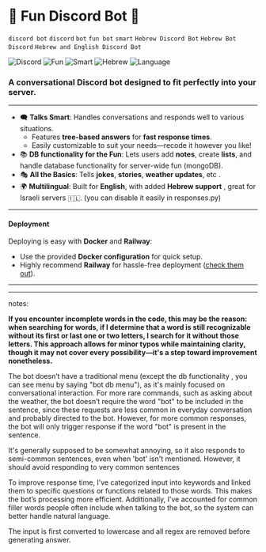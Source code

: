 # 🌟 **Fun Discord Bot** 🌟  
`discord bot` `discord` `bot` `fun bot` `smart` `Hebrew Discord Bot` `Hebrew Bot` `Discord` `Hebrew and English Discord Bot` 

![Discord](https://img.shields.io/badge/Discord-Bot-blue)
![Fun](https://img.shields.io/badge/Fun-Bot-yellow)
![Smart](https://img.shields.io/badge/Smart-Bot-green)
![Hebrew](https://img.shields.io/badge/Hebrew-Bot-orange)
![Language](https://img.shields.io/badge/Language-Hebrew%20%26%20English-red)
### A conversational Discord bot designed to fit perfectly into your server.

---

- 🗨️ **Talks Smart**: Handles conversations and responds well to various situations.  
  - Features **tree-based answers** for **fast response times**.  
  - Easily customizable to suit your needs—recode it however you like!  
- 📚 **DB functionality for the Fun**: Lets users add **notes**, create **lists**, and handle database functionality for server-wide fun (mongoDB).  
- 🎭 **All the Basics**: Tells **jokes**, **stories**,  **weather updates**, etc .  
- 🌍 **Multilingual**: Built for **English**, with added **Hebrew support** , great for Israeli servers 🇮🇱. (you can disable it easily in responses.py)  

---

#### **Deployment**  
Deploying is easy with **Docker** and **Railway**:  
- Use the provided **Docker configuration** for quick setup.  
- Highly recommend **Railway** for hassle-free deployment ([check them out](https://railway.app)).  

---

---
notes:

**If you encounter incomplete words in the code, this may be the reason: when searching for words,
if I determine that a word is still recognizable without its first or last one or two letters, I search for it without those letters. This approach allows for minor typos while maintaining clarity, though it may not cover every possibility—it's a step toward improvement nonetheless.**

The bot doesn’t have a traditional menu (except the db functionality , you can see menu by saying "bot db menu"),
as it's mainly focused on conversational interaction. For more rare commands, such as asking about the weather, the bot doesn’t require the word "bot" to be included in the sentence, since these requests are less common in everyday conversation and probably directed to the bot. However, for more common responses, the bot will only trigger response if the word "bot" is present in the sentence.

It's generally supposed to be somewhat annoying, so it also responds to semi-common sentences, even when 'bot' isn't mentioned. However, it should avoid responding to very common sentences

To improve response time, I’ve categorized input into keywords and linked them to specific questions or functions related to those words. This makes the bot’s processing more efficient. Additionally, I’ve accounted for common filler words people often include when talking to the bot, so the system can better handle natural language.

The input is first converted to lowercase and all regex are removed before generating answer.

